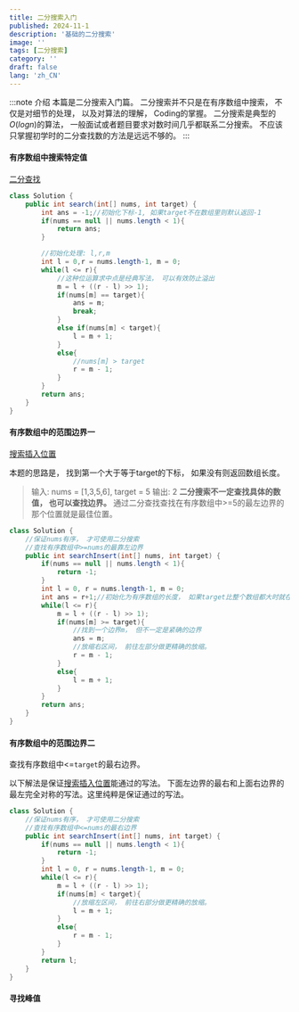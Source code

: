 ```yaml
---
title: 二分搜索入门
published: 2024-11-1
description: '基础的二分搜索'
image: ''
tags: [二分搜索]
category: ''
draft: false 
lang: 'zh_CN'
---
```



:::note 介绍
本篇是二分搜索入门篇。
二分搜索并不只是在有序数组中搜索， 不仅是对细节的处理， 以及对算法的理解， Coding的掌握。
二分搜索是典型的$O(logn)$的算法， 一般面试或者题目要求对数时间几乎都联系二分搜索。
不应该只掌握初学时的二分查找数的方法是远远不够的。
:::

#### 有序数组中搜索特定值
[二分查找](https://leetcode.cn/problems/binary-search/description/)
```java
class Solution {
    public int search(int[] nums, int target) {
        int ans = -1;//初始化下标-1, 如果target不在数组里则默认返回-1
        if(nums == null || nums.length < 1){
            return ans;
        }

        //初始化处理: l,r,m
        int l = 0,r = nums.length-1, m = 0;
        while(l <= r){
            //这种位运算求中点是经典写法， 可以有效防止溢出
            m = l + ((r - l) >> 1);
            if(nums[m] == target){
                ans = m;
                break;
            }
            else if(nums[m] < target){
                l = m + 1;
            }
            else{
                //nums[m] > target
                r = m - 1;
            }
        }
        return ans;
    }
}

```


#### 有序数组中的范围边界一
[搜索插入位置](https://leetcode.cn/problems/search-insert-position/)

本题的思路是， 找到第一个大于等于target的下标， 如果没有则返回数组长度。
>输入: nums = [1,3,5,6], target = 5
>输出: 2
**二分搜索不一定查找具体的数值， 也可以查找边界。**
通过二分查找查找在有序数组中>=5的最左边界的那个位置就是最佳位置。
```java
class Solution {
    //保证nums有序， 才可使用二分搜索
    //查找有序数组中>=nums的最靠左边界
    public int searchInsert(int[] nums, int target) {
        if(nums == null || nums.length < 1){
            return -1;
        }
        int l = 0, r = nums.length-1, m = 0;
        int ans = r+1;//初始化为有序数组的长度， 如果target比整个数组都大时就在此位置插入
        while(l <= r){
            m = l + ((r - l) >> 1);
            if(nums[m] >= target){
                //找到一个边界m， 但不一定是紧确的边界
                ans = m;
                //放缩右区间， 前往左部分做更精确的放缩。
                r = m - 1;
            }
            else{
                l = m + 1;
            }
        }
        return ans;
    }
}
```


#### 有序数组中的范围边界二
查找有序数组中<=`target`的最右边界。

以下解法是保证[搜索插入位置](https://leetcode.cn/problems/search-insert-position/)能通过的写法。
下面左边界的最右和上面右边界的最左完全对称的写法。这里纯粹是保证通过的写法。
```java
class Solution {
    //保证nums有序， 才可使用二分搜索
    //查找有序数组中<=nums的最右边界
    public int searchInsert(int[] nums, int target) {
        if(nums == null || nums.length < 1){
            return -1;
        }
        int l = 0, r = nums.length-1, m = 0;
        while(l <= r){
            m = l + ((r - l) >> 1);
            if(nums[m] < target){
                //放缩左区间， 前往右部分做更精确的放缩。
                l = m + 1;
            }
            else{
                r = m - 1;
            }
        }
        return l;
    }
}
```


#### 寻找峰值
